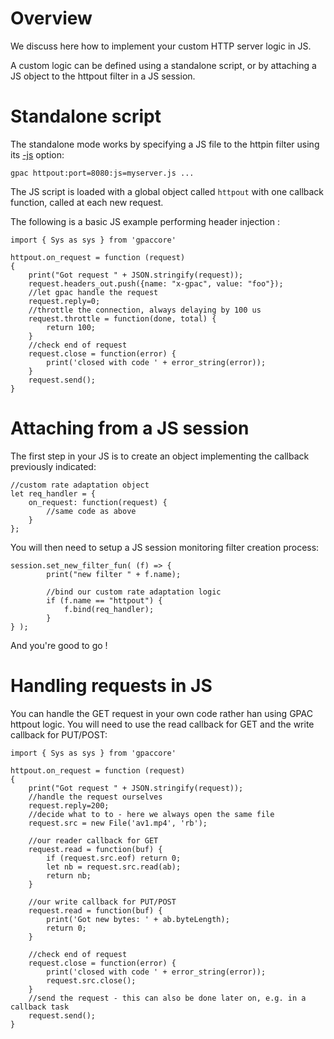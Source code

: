 # Overview

We discuss here how to implement your custom HTTP server logic in JS.

A custom logic can be defined using a standalone script, or by attaching a JS object to the httpout filter in a JS session.


# Standalone script

The standalone mode works by specifying a JS file to the httpin filter using its [-js](httpout#js) option:

```
gpac httpout:port=8080:js=myserver.js ...
```

The JS script is loaded with a global object called `httpout` with one callback function, called at each new request.


The following is a basic JS example performing header injection :

```
import { Sys as sys } from 'gpaccore'

httpout.on_request = function (request)
{
	print("Got request " + JSON.stringify(request));
	request.headers_out.push({name: "x-gpac", value: "foo"});
	//let gpac handle the request
	request.reply=0;
	//throttle the connection, always delaying by 100 us
	request.throttle = function(done, total) {
		return 100;
	}
	//check end of request
	request.close = function(error) {
		print('closed with code ' + error_string(error));
	}
	request.send();
}

```

# Attaching from a JS session

The first step in your JS is to create an object implementing the callback previously indicated:


```
//custom rate adaptation object
let req_handler = {
	on_request: function(request) {
		//same code as above
	}
};
```


You will then need to setup a JS session monitoring filter creation process:

```
session.set_new_filter_fun( (f) => {
		print("new filter " + f.name);

		//bind our custom rate adaptation logic
		if (f.name == "httpout") {
			f.bind(req_handler);
		}
} ); 

```

And you're good to go !


# Handling requests in JS 

You can handle the GET request in your own code rather han using GPAC httpout logic. You will need to use the read callback for GET and the write callback for PUT/POST:


```
import { Sys as sys } from 'gpaccore'

httpout.on_request = function (request)
{
	print("Got request " + JSON.stringify(request));
	//handle the request ourselves
	request.reply=200;
	//decide what to to - here we always open the same file
	request.src = new File('av1.mp4', 'rb');

	//our reader callback for GET
	request.read = function(buf) {
		if (request.src.eof) return 0;
		let nb = request.src.read(ab);
		return nb;
	}

	//our write callback for PUT/POST
	request.read = function(buf) {
		print('Got new bytes: ' + ab.byteLength);
		return 0;
	}

	//check end of request
	request.close = function(error) {
		print('closed with code ' + error_string(error));
		request.src.close();
	}
	//send the request - this can also be done later on, e.g. in a callback task
	request.send();
}

```



